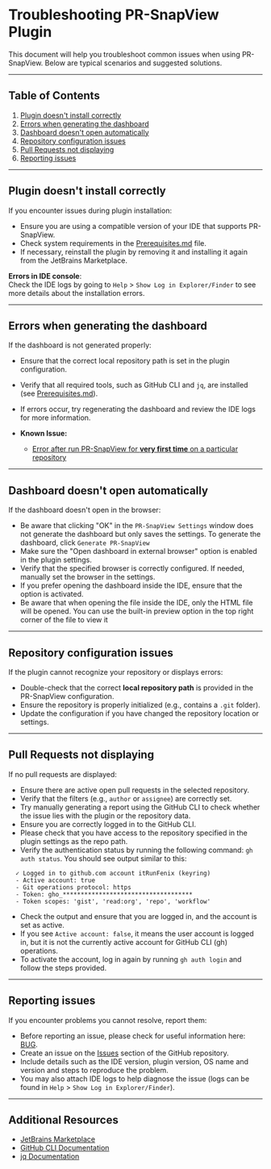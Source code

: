 # Troubleshooting PR-SnapView Plugin

This document will help you troubleshoot common issues when using PR-SnapView. Below are typical scenarios and suggested solutions.

---

## Table of Contents

1. [Plugin doesn't install correctly](#plugin-doesnt-install-correctly)
2. [Errors when generating the dashboard](#errors-when-generating-the-dashboard)
3. [Dashboard doesn't open automatically](#dashboard-doesnt-open-automatically)
4. [Repository configuration issues](#repository-configuration-issues)
5. [Pull Requests not displaying](#pull-requests-not-displaying)
6. [Reporting issues](#reporting-issues)

---

## Plugin doesn't install correctly

If you encounter issues during plugin installation:

- Ensure you are using a compatible version of your IDE that supports PR-SnapView.
- Check system requirements in the [Prerequisites.md](https://github.com/itRunFenix/PR-SnapView-plugin/blob/master/Prerequisites.md) file.
- If necessary, reinstall the plugin by removing it and installing it again from the JetBrains Marketplace.

**Errors in IDE console**:  
Check the IDE logs by going to `Help` > `Show Log in Explorer/Finder` to see more details about the installation errors.

---

## Errors when generating the dashboard

If the dashboard is not generated properly:

- Ensure that the correct local repository path is set in the plugin configuration.
- Verify that all required tools, such as GitHub CLI and `jq`, are installed (see [Prerequisites.md](https://github.com/itRunFenix/PR-SnapView-plugin/blob/master/Prerequisites.md)).
- If errors occur, try regenerating the dashboard and review the IDE logs for more information.

- **Known Issue:** 
  - [Error after run PR-SnapView for **very first time** on a particular repository](https://github.com/itRunFenix/PR-SnapView-plugin/issues/2)

---

## Dashboard doesn't open automatically

If the dashboard doesn't open in the browser:

- Be aware that clicking "OK" in the `PR-SnapView Settings` window does not generate the dashboard but only saves the settings. To generate the dashboard, click `Generate PR-SnapView`
- Make sure the "Open dashboard in external browser" option is enabled in the plugin settings.
- Verify that the specified browser is correctly configured. If needed, manually set the browser in the settings.
- If you prefer opening the dashboard inside the IDE, ensure that the option is activated.
- Be aware that when opening the file inside the IDE, only the HTML file will be opened. You can use the built-in preview option in the top right corner of the file to view it

---

## Repository configuration issues

If the plugin cannot recognize your repository or displays errors:

- Double-check that the correct **local repository path** is provided in the PR-SnapView configuration.
- Ensure the repository is properly initialized (e.g., contains a `.git` folder).
- Update the configuration if you have changed the repository location or settings.

---

## Pull Requests not displaying

If no pull requests are displayed:

- Ensure there are active open pull requests in the selected repository.
- Verify that the filters (e.g., `author` or `assignee`) are correctly set.
- Try manually generating a report using the GitHub CLI to check whether the issue lies with the plugin or the repository data.
- Ensure you are correctly logged in to the GitHub CLI.
- Please check that you have access to the repository specified in the plugin settings as the repo path.
- Verify the authentication status by running the following command: `gh auth status`. You should see output similar to this:
```
  ✓ Logged in to github.com account itRunFenix (keyring)
  - Active account: true
  - Git operations protocol: https
  - Token: gho_************************************
  - Token scopes: 'gist', 'read:org', 'repo', 'workflow'
```
- Check the output and ensure that you are logged in, and the account is set as active.
- If you see `Active account: false`, it means the user account is logged in, but it is not the currently active account for GitHub CLI (gh) operations.
- To activate the account, log in again by running `gh auth login` and follow the steps provided.


---

## Reporting issues

If you encounter problems you cannot resolve, report them:

- Before reporting an issue, please check for useful information here: [BUG](https://github.com/itRunFenix/PR-SnapView-plugin/blob/master/BUG.md).
- Create an issue on the [Issues](https://github.com/itRunFenix/PR-SnapView-plugin/issues) section of the GitHub repository.
- Include details such as the IDE version, plugin version, OS name and version and steps to reproduce the problem.
- You may also attach IDE logs to help diagnose the issue (logs can be found in `Help` > `Show Log in Explorer/Finder`).

---

## Additional Resources

- [JetBrains Marketplace](https://plugins.jetbrains.com/)
- [GitHub CLI Documentation](https://cli.github.com/)
- [jq Documentation](https://stedolan.github.io/jq/)
